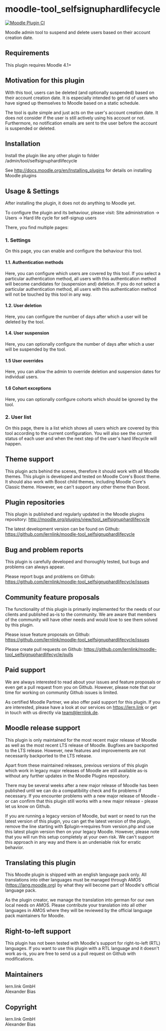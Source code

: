 moodle-tool_selfsignuphardlifecycle
===================================

[![Moodle Plugin CI](https://github.com/lernlink/moodle-tool_selfsignuphardlifecycle/workflows/Moodle%20Plugin%20CI/badge.svg?branch=MOODLE_401_STABLE)](https://github.com/lernlink/moodle-tool_selfsignuphardlifecycle/actions?query=workflow%3A%22Moodle+Plugin+CI%22+branch%3AMOODLE_401_STABLE)

Moodle admin tool to suspend and delete users based on their account creation date.


Requirements
------------

This plugin requires Moodle 4.1+


Motivation for this plugin
--------------------------

With this tool, users can be deleted (and optionally suspended) based on their account creation date. It is especially intended to get rid of users who have signed up themselves to Moodle based on a static schedule. 

The tool is quite simple and just acts on the user's account creation date. It does not consider if the user is still actively using his account or not. Furthermore, no notification emails are sent to the user before the account is suspended or deleted.


Installation
------------

Install the plugin like any other plugin to folder
/admin/tool/selfsignuphardlifecycle

See http://docs.moodle.org/en/Installing_plugins for details on installing Moodle plugins


Usage & Settings
----------------

After installing the plugin, it does not do anything to Moodle yet.

To configure the plugin and its behaviour, please visit:
Site administration -> Users -> Hard life cycle for self-signup users

There, you find multiple pages:

### 1. Settings

On this page, you can enable and configure the behaviour this tool.

#### 1.1. Authentication methods

Here, you can configure which users are covered by this tool. If you select a particular authentication method, all users with this authentication method will become candidates for (suspension and) deletion. If you do not select a particular authentication method, all users with this authentication method will not be touched by this tool in any way.

#### 1.2. User deletion

Here, you can configure the number of days after which a user will be deleted by the tool.

#### 1.4. User suspension

Here, you can optionally configure the number of days after which a user will be suspended by the tool.

#### 1.5 User overrides

Here, you can allow the admin to override deletion and suspension dates for individual users.

#### 1.6 Cohort exceptions

Here, you can optionally configure cohorts which should be ignored by the tool.

### 2. User list

On this page, there is a list which shows all users which are covered by this tool according to the current configuration. You will also see the current status of each user and when the next step of the user's hard lifecycle will happen.


Theme support
-------------

This plugin acts behind the scenes, therefore it should work with all Moodle themes.
This plugin is developed and tested on Moodle Core's Boost theme.
It should also work with Boost child themes, including Moodle Core's Classic theme. However, we can't support any other theme than Boost.


Plugin repositories
-------------------

This plugin is published and regularly updated in the Moodle plugins repository:
http://moodle.org/plugins/view/tool_selfsignuphardlifecycle

The latest development version can be found on Github:
https://github.com/lernlink/moodle-tool_selfsignuphardlifecycle


Bug and problem reports
-----------------------

This plugin is carefully developed and thoroughly tested, but bugs and problems can always appear.

Please report bugs and problems on Github:
https://github.com/lernlink/moodle-tool_selfsignuphardlifecycle/issues


Community feature proposals
---------------------------

The functionality of this plugin is primarily implemented for the needs of our clients and published as-is to the community. We are aware that members of the community will have other needs and would love to see them solved by this plugin.

Please issue feature proposals on Github:
https://github.com/lernlink/moodle-tool_selfsignuphardlifecycle/issues

Please create pull requests on Github:
https://github.com/lernlink/moodle-tool_selfsignuphardlifecycle/pulls


Paid support
------------

We are always interested to read about your issues and feature proposals or even get a pull request from you on Github. However, please note that our time for working on community Github issues is limited.

As certified Moodle Partner, we also offer paid support for this plugin. If you are interested, please have a look at our services on https://lern.link or get in touch with us directly via team@lernlink.de.


Moodle release support
----------------------

This plugin is only maintained for the most recent major release of Moodle as well as the most recent LTS release of Moodle. Bugfixes are backported to the LTS release. However, new features and improvements are not necessarily backported to the LTS release.

Apart from these maintained releases, previous versions of this plugin which work in legacy major releases of Moodle are still available as-is without any further updates in the Moodle Plugins repository.

There may be several weeks after a new major release of Moodle has been published until we can do a compatibility check and fix problems if necessary. If you encounter problems with a new major release of Moodle - or can confirm that this plugin still works with a new major release - please let us know on Github.

If you are running a legacy version of Moodle, but want or need to run the latest version of this plugin, you can get the latest version of the plugin, remove the line starting with $plugin->requires from version.php and use this latest plugin version then on your legacy Moodle. However, please note that you will run this setup completely at your own risk. We can't support this approach in any way and there is an undeniable risk for erratic behavior.


Translating this plugin
-----------------------

This Moodle plugin is shipped with an english language pack only. All translations into other languages must be managed through AMOS (https://lang.moodle.org) by what they will become part of Moodle's official language pack.

As the plugin creator, we manage the translation into german for our own local needs on AMOS. Please contribute your translation into all other languages in AMOS where they will be reviewed by the official language pack maintainers for Moodle.


Right-to-left support
---------------------

This plugin has not been tested with Moodle's support for right-to-left (RTL) languages.
If you want to use this plugin with a RTL language and it doesn't work as-is, you are free to send us a pull request on Github with modifications.


Maintainers
-----------

lern.link GmbH\
Alexander Bias


Copyright
---------

lern.link GmbH\
Alexander Bias
